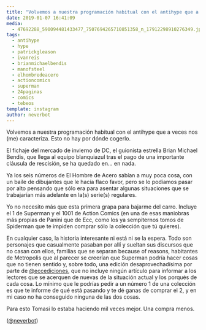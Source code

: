 ```yaml
---
title: "Volvemos a nuestra programación habitual con el antihype que a veces nos (me) caracteriza. Esto no hay por dónde cogerlo"
date: 2019-01-07 16:41:09
media: 
  - 47692288_590094481433477_7507694265710851358_n_17912298910276349.jpg
tags: 
  - antihype
  - hype
  - patrickgleason
  - ivanreis
  - brianmichaelbendis
  - manofsteel
  - elhombredeacero
  - actioncomics
  - superman
  - 24paginas
  - comics
  - tebeos
template: instagram
author: neverbot
---
```


Volvemos a nuestra programación habitual con el antihype que a veces nos (me) caracteriza. Esto no hay por dónde cogerlo.

El fichaje del mercado de invierno de DC, el guionista estrella Brian Michael Bendis, que llega al equipo blanquiazul tras el pago de una importante cláusula de rescisión, se ha quedado en... en nada.

Ya los seis números de El Hombre de Acero sabían a muy poca cosa, con un baile de dibujantes que le hacía flaco favor, pero se lo podíamos pasar por alto pensando que sólo era para asentar algunas situaciones que se trabajarían más adelante en la(s) serie(s) regulares.

Yo no necesito más que esta primera grapa para bajarme del carro. Incluye el 1 de Superman y el 1001 de Action Comics (en una de esas maniobras más propias de Panini que de Ecc, como los ya sempiternos tomos de Spiderman que te impiden comprar sólo la colección que tú quieres).

En cualquier caso, la historia interesante ni está ni se la espera. Todo son personajes que casualmente pasaban por allí y sueltan sus discursos que no casan con ellos, familias que se separan because of reasons, habitantes de Metropolis que al parecer se creerían que Superman podría hacer cosas que no tienen sentido y, sobre todo, una edición desaprovechadísima por parte de [@eccediciones](https://instagram.com/eccediciones), que no incluye ningún artículo para informar a los lectores que se acerquen de nuevas de la situación actual y los porqués de cada cosa. Lo mínimo que le podrías pedir a un número 1 de una colección es que te informe de qué está pasando y te dé ganas de comprar el 2, y en mi caso no ha conseguido ninguna de las dos cosas.

Para esto Tomasi lo estaba haciendo mil veces mejor. Una compra menos.

([@neverbot](https://instagram.com/neverbot))
